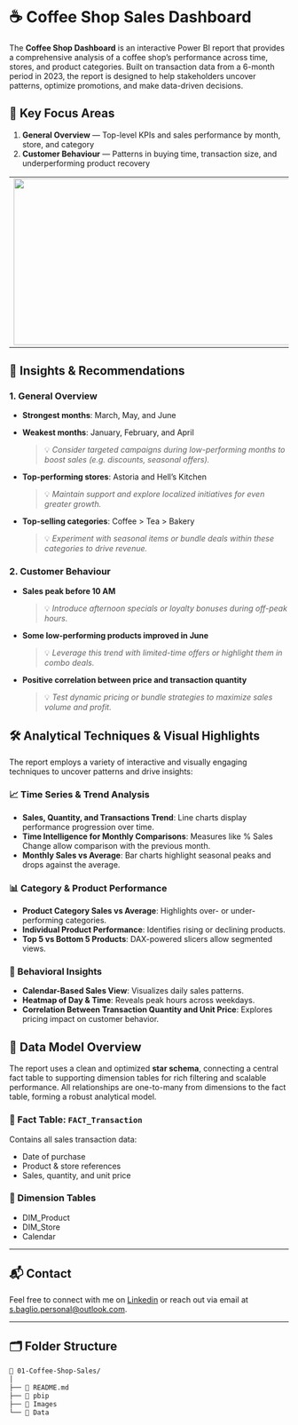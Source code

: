 # ☕ Coffee Shop Sales Dashboard

The **Coffee Shop Dashboard** is an interactive Power BI report that provides a comprehensive analysis of a coffee shop’s performance across time, stores, and product categories. Built on transaction data from a 6-month period in 2023, the report is designed to help stakeholders uncover patterns, optimize promotions, and make data-driven decisions.

## 📌 Key Focus Areas
1. **General Overview** — Top-level KPIs and sales performance by month, store, and category  
2. **Customer Behaviour** — Patterns in buying time, transaction size, and underperforming product recovery
   
<table>
  <tr>
    <td><img src="https://github.com/user-attachments/assets/9931d245-d98a-493b-982a-76e4b53067eb" width="500" height="300"/></td>
    <td><img src="https://github.com/user-attachments/assets/f5777bd4-d9d4-4ab3-992f-e0cf736d5465" width="500" height="300"/></td>
  </tr>
</table>

## 🔎 Insights & Recommendations

### 1. General Overview
- **Strongest months**: March, May, and June  
- **Weakest months**: January, February, and April  
  > 💡 *Consider targeted campaigns during low-performing months to boost sales (e.g. discounts, seasonal offers).*

- **Top-performing stores**: Astoria and Hell’s Kitchen  
  > 💡 *Maintain support and explore localized initiatives for even greater growth.*

- **Top-selling categories**: Coffee > Tea > Bakery  
  > 💡 *Experiment with seasonal items or bundle deals within these categories to drive revenue.*


### 2. Customer Behaviour
- **Sales peak before 10 AM**  
  > 💡 *Introduce afternoon specials or loyalty bonuses during off-peak hours.*

- **Some low-performing products improved in June**  
  > 💡 *Leverage this trend with limited-time offers or highlight them in combo deals.*

- **Positive correlation between price and transaction quantity**  
  > 💡 *Test dynamic pricing or bundle strategies to maximize sales volume and profit.*


## 🛠️ Analytical Techniques & Visual Highlights

The report employs a variety of interactive and visually engaging techniques to uncover patterns and drive insights:

### 📈 Time Series & Trend Analysis
- **Sales, Quantity, and Transactions Trend**: Line charts display performance progression over time.  
- **Time Intelligence for Monthly Comparisons**: Measures like % Sales Change allow comparison with the previous month.  
- **Monthly Sales vs Average**: Bar charts highlight seasonal peaks and drops against the average.

### 📊 Category & Product Performance
- **Product Category Sales vs Average**: Highlights over- or under-performing categories.  
- **Individual Product Performance**: Identifies rising or declining products.  
- **Top 5 vs Bottom 5 Products**: DAX-powered slicers allow segmented views.

### 🧠 Behavioral Insights
- **Calendar-Based Sales View**: Visualizes daily sales patterns.  
- **Heatmap of Day & Time**: Reveals peak hours across weekdays.  
- **Correlation Between Transaction Quantity and Unit Price**: Explores pricing impact on customer behavior.

## 🧩 Data Model Overview

The report uses a clean and optimized **star schema**, connecting a central fact table to supporting dimension tables for rich filtering and scalable performance. All relationships are one-to-many from dimensions to the fact table, forming a robust analytical model.

### 🔸 Fact Table: `FACT_Transaction`
Contains all sales transaction data:
- Date of purchase  
- Product & store references  
- Sales, quantity, and unit price  

### 🔹 Dimension Tables
- DIM_Product
- DIM_Store
- Calendar
  
---

## 📬 Contact
Feel free to connect with me on [Linkedin](https://www.linkedin.com/in/stefano-baglio/) or reach out via email at s.baglio.personal@outlook.com.

---

## 🗂️ Folder Structure

```bash
📁 01-Coffee-Shop-Sales/
│
├── 📄 README.md
├── 📁 pbip
├── 📁 Images
└── 📁 Data

